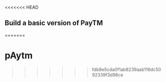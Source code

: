 <<<<<<< HEAD

## Build a basic version of PayTM
=======
# pAytm
>>>>>>> fdb8e5cda0f1ab8239aab116dc5092339f3d98ce
